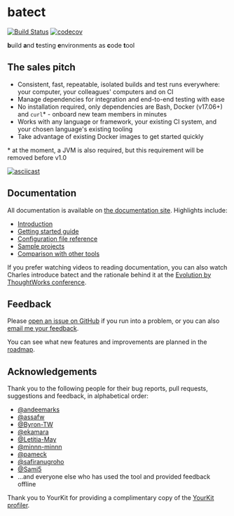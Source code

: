 # batect
[![Build Status](https://travis-ci.org/charleskorn/batect.svg?branch=master)](https://travis-ci.org/charleskorn/batect)
[![codecov](https://codecov.io/gh/charleskorn/batect/branch/master/graph/badge.svg)](https://codecov.io/gh/charleskorn/batect)

**b**uild **a**nd **t**esting **e**nvironments as **c**ode **t**ool

## The sales pitch

* Consistent, fast, repeatable, isolated builds and test runs everywhere: your computer, your colleagues' computers and on CI
* Manage dependencies for integration and end-to-end testing with ease
* No installation required, only dependencies are Bash, Docker (v17.06+) and `curl`* - onboard new team members in minutes
* Works with any language or framework, your existing CI system, and your chosen language's existing tooling
* Take advantage of existing Docker images to get started quickly

\* at the moment, a JVM is also required, but this requirement will be removed before v1.0

[![asciicast](https://asciinema.org/a/IUh0F8WS0M0NTTKhpY1DdiRr0.png)](https://asciinema.org/a/IUh0F8WS0M0NTTKhpY1DdiRr0)

## Documentation

All documentation is available on [the documentation site](https://batect.charleskorn.com). Highlights include:

* [Introduction](https://batect.charleskorn.com)
* [Getting started guide](https://batect.charleskorn.com/GettingStarted.html)
* [Configuration file reference](https://batect.charleskorn.com/config/Overview.html)
* [Sample projects](https://batect.charleskorn.com/SampleProjects.html)
* [Comparison with other tools](https://batect.charleskorn.com/Comparison.html)

If you prefer watching videos to reading documentation, you can also watch Charles introduce batect and the rationale behind it
at the [Evolution by ThoughtWorks conference](https://www.thoughtworks.com/evolution-by-thoughtworks/content#Presentations).

## Feedback

Please [open an issue on GitHub](https://github.com/charleskorn/batect/issues/new) if you run into a problem, or you can also
[email me your feedback](mailto:me@charleskorn.com).

You can see what new features and improvements are planned in the [roadmap](ROADMAP.md).

## Acknowledgements

Thank you to the following people for their bug reports, pull requests, suggestions and feedback, in alphabetical order:

* [@andeemarks](https://github.com/andeemarks)
* [@assafw](https://github.com/assafw)
* [@Byron-TW](https://github.com/Byron-TW)
* [@ekamara](https://github.com/ekamara)
* [@Letitia-May](https://github.com/Letitia-May)
* [@minnn-minnn](https://github.com/minnn-minnn)
* [@pameck](https://github.com/pameck)
* [@safiranugroho](https://github.com/safiranugroho)
* [@Sami5](https://github.com/Sami5)
* ...and everyone else who has used the tool and provided feedback offline

Thank you to YourKit for providing a complimentary copy of the [YourKit profiler](https://www.yourkit.com/java/profiler).

